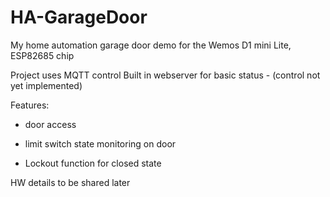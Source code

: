 # HA-GarageDoor
My home automation garage door demo for the Wemos D1 mini Lite, ESP82685 chip

Project uses MQTT control
Built in webserver for basic status - (control not yet implemented)

Features:

* door access

* limit switch state monitoring on door

* Lockout function for closed state


HW details to be shared later
